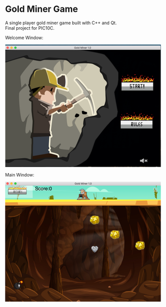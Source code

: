 # Gold Miner Game 

A single player gold miner game built with C++ and Qt.<br />
Final project for PIC10C.

Welcome Window: <br />

![welcome](https://github.com/opheliayzx/Gold-Miner/blob/master/Screenshots/welcome.png?raw=true) <br />

Main Window: <br />

![mainWindow](https://github.com/opheliayzx/Gold-Miner/blob/master/Screenshots/mainWindow.png?raw=true)

